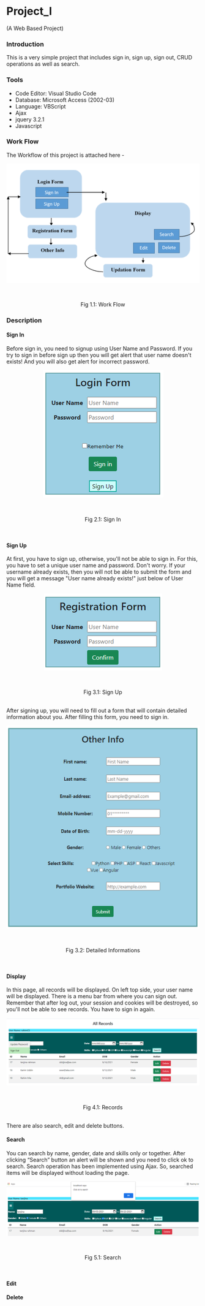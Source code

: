 # Project_I 
(A Web Based Project)

### Introduction
This is a very simple project that includes sign in, sign up, sign out, CRUD operations as well as search.

### Tools
- Code Editor: Visual Studio Code
- Database: Microsoft Access (2002-03)
- Language: VBScript
- Ajax
- jquery 3.2.1
- Javascript

### Work Flow
The Workflow of this project is attached here - <br>
<p align="center"><img src="Images/Flowchart.PNG"></p> <br>
<p align="center">Fig 1.1: Work Flow</p>

### Description
#### Sign In
Before sign in, you need to signup using User Name and Password. If you try to sign in before sign up then you will get alert that user name doesn't exists! And you will also get alert for incorrect password.<br>
<p align="center"><img src="Images/signin.PNG"></p> <br>
<p align="center">Fig 2.1: Sign In</p> <br>

#### Sign Up
At first, you have to sign up, otherwise, you'll not be able to sign in. For this, you have to set a unique user name and password. Don't worry. If your username already exists, then you will not be able to submit the form and you will get a message "User name already exists!" just below of User Name field.
<p align="center"><img src="Images/signup.PNG"></p> <br>
<p align="center">Fig 3.1: Sign Up</p> <br>
After signing up, you will need to fill out a form that will contain detailed information about you. After filling this form, you need to sign in. <br>
<p align="center"><img src="Images/otherinfo.PNG"></p> <br>
<p align="center">Fig 3.2: Detailed Informations</p> <br>

#### Display
In this page, all records will be displayed. On left top side, your user name will be displayed. There is a menu bar from where you can sign out. Remember that after log out, your session and cookies will be destroyed, so you'll not be able to see records. You have to sign in again. <br>
<p align="center"><img src="Images/Records.png"></p> <br>
<p align="center">Fig 4.1: Records</p> <br>
There are also search, edit and delete buttons.

#### Search
You can search by name, gender, date and skills only or together. After clicking “Search” button an alert will be shown and you need to click ok to search. Search operation has been implemented using Ajax. So, searched items will be displayed without loading the page. <br>
<p align="center"><img src="Images/search.PNG"></p> <br>
<p align="center">Fig 5.1: Search</p> <br>

#### Edit

#### Delete

